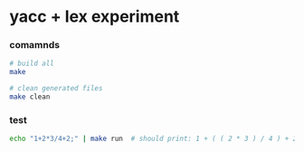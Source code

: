 # yacc + lex experiment


### comamnds
```bash
# build all
make

# clean generated files
make clean

```

### test
```bash
echo "1+2*3/4+2;" | make run  # should print: 1 + ( ( 2 * 3 ) / 4 ) + 2
```
